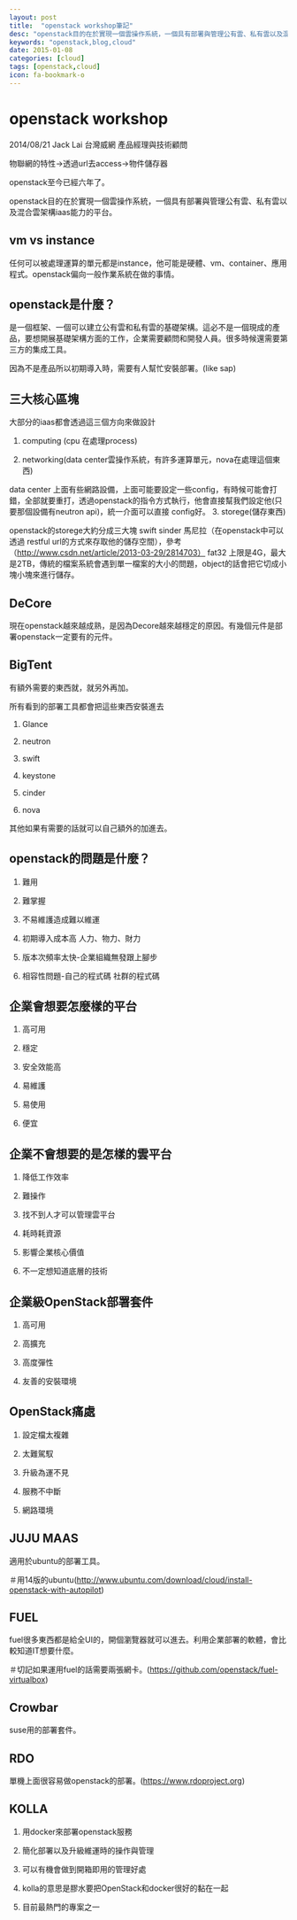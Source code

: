 ```yaml
---
layout: post
title:  "openstack workshop筆記"
desc: "openstack目的在於實現一個雲操作系統，一個具有部署與管理公有雲、私有雲以及混合雲架構iaas能力的平台。"
keywords: "openstack,blog,cloud"
date: 2015-01-08
categories: [cloud]
tags: [openstack,cloud]
icon: fa-bookmark-o
---
```



# openstack workshop
2014/08/21  Jack Lai 台灣威網 產品經理與技術顧問


物聯網的特性-&gt;透過url去access-&gt;物件儲存器

openstack至今已經六年了。

openstack目的在於實現一個雲操作系統，一個具有部署與管理公有雲、私有雲以及混合雲架構iaas能力的平台。



## vm vs instance

任何可以被處理運算的單元都是instance，他可能是硬體、vm、container、應用程式。openstack偏向一般作業系統在做的事情。



## openstack是什麼？

是一個框架、一個可以建立公有雲和私有雲的基礎架構。這必不是一個現成的產品，要想開展基礎架構方面的工作，企業需要顧問和開發人員。很多時候還需要第三方的集成工具。

因為不是產品所以初期導入時，需要有人幫忙安裝部署。\(like sap\)



## 三大核心區塊

大部分的iaas都會透過這三個方向來做設計

1. computing \(cpu 在處理process\)

2. networking\(data center雲操作系統，有許多運算單元，nova在處理這個東西\)

  data center 上面有些網路設備，上面可能要設定一些config，有時候可能會打錯，全部就要重打，透過openstack的指令方式執行，他會直接幫我們設定他\(只要那個設備有neutron api\)，統一介面可以直接 config好。
3. storege\(儲存東西\)

  openstack的storege大約分成三大塊 swift sinder 馬尼拉（在openstack中可以透過 restful url的方式來存取他的儲存空間），參考（http://www.csdn.net/article/2013-03-29/2814703）
  fat32 上限是4G，最大是2TB，傳統的檔案系統會遇到單一檔案的大小的問題，object的話會把它切成小塊小塊來進行儲存。



## DeCore

現在openstack越來越成熟，是因為Decore越來越穩定的原因。有幾個元件是部署openstack一定要有的元件。



## BigTent

有額外需要的東西就，就另外再加。

所有看到的部署工具都會把這些東西安裝進去

1. Glance 

2. neutron

3. swift

4. keystone

5. cinder

6. nova


其他如果有需要的話就可以自己額外的加進去。


## openstack的問題是什麼？

1. 難用

2. 難掌握

3. 不易維護造成難以維運

4. 初期導入成本高 人力、物力、財力

5. 版本次頻率太快-企業組織無發跟上腳步

6. 相容性問題-自己的程式碼 社群的程式碼




## 企業會想要怎麼樣的平台

1. 高可用

2. 穩定

3. 安全效能高

4. 易維護

5. 易使用

6. 便宜




## 企業不會想要的是怎樣的雲平台

1. 降低工作效率

2. 難操作

3. 找不到人才可以管理雲平台

4. 耗時耗資源

5. 影響企業核心價值

6. 不一定想知道底層的技術




## 企業級OpenStack部署套件

1. 高可用

2. 高擴充

3. 高度彈性

4. 友善的安裝環境




## OpenStack痛處

1. 設定檔太複雜

2. 太難駕馭

3. 升級為運不見

4. 服務不中斷

5. 網路環境




## JUJU MAAS

適用於ubuntu的部署工具。

＃用14版的ubuntu\(http://www.ubuntu.com/download/cloud/install-openstack-with-autopilot)



## FUEL

fuel很多東西都是給全UI的，開個瀏覽器就可以進去。利用企業部署的軟體，會比較知道IT想要什麼。

＃切記如果運用fuel的話需要兩張網卡。\(https://github.com/openstack/fuel-virtualbox)



## Crowbar

suse用的部署套件。



## RDO
單機上面很容易做openstack的部署。\(https://www.rdoproject.org)



## KOLLA

1. 用docker來部署openstack服務

2. 簡化部署以及升級維運時的操作與管理

3. 可以有機會做到開箱即用的管理好處

4. kolla的意思是膠水要把OpenStack和docker很好的黏在一起

5. 目前最熱門的專案之一


